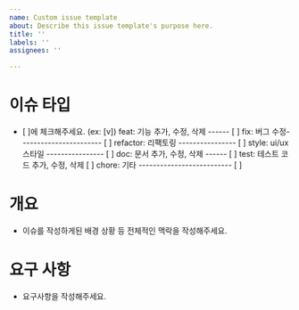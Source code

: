 ```yaml
---
name: Custom issue template
about: Describe this issue template's purpose here.
title: ''
labels: ''
assignees: ''

---
```


# 이슈 타입

- [ ]에 체크해주세요. (ex: [v])
feat: 기능 추가, 수정, 삭제 ------ [ ]
fix: 버그 수정----------------------- [ ]
refactor: 리팩토링 ---------------- [ ]
style: ui/ux 스타일 ---------------- [ ]
doc: 문서 추가, 수정, 삭제 ------ [ ]
test: 테스트 코드 추가, 수정, 삭제 [ ]
chore: 기타 -------------------------- [ ]

# 개요

- 이슈를 작성하게된 배경 상황 등 전체적인 맥락을 작성해주세요.

# 요구 사항

- 요구사항을 작성해주세요.
